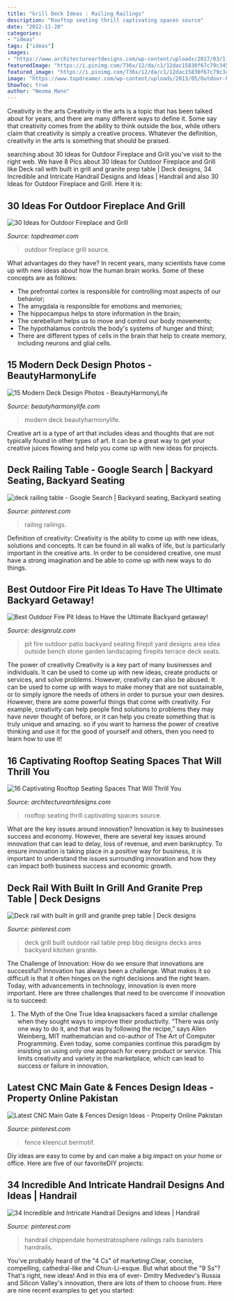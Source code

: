 ```yaml
---
title: "Grill Deck Ideas : Railing Railings"
description: "Rooftop seating thrill captivating spaces source"
date: "2022-11-20"
categories:
- "ideas"
tags: ["ideas"]
images:
- "https://www.architectureartdesigns.com/wp-content/uploads/2017/03/1-5-630x425.jpg"
featuredImage: "https://i.pinimg.com/736x/12/da/c1/12dac15830f67c79c345784a4f37af00.jpg"
featured_image: "https://i.pinimg.com/736x/12/da/c1/12dac15830f67c79c345784a4f37af00.jpg"
image: "https://www.topdreamer.com/wp-content/uploads/2013/05/Outdoor-Fireplace-20-634x508.jpg"
ShowToc: true
author: "Neoma Mann"
---
```



Creativity in the arts
Creativity in the arts is a topic that has been talked about for years, and there are many different ways to define it. Some say that creativity comes from the ability to think outside the box, while others claim that creativity is simply a creative process. Whatever the definition, creativity in the arts is something that should be praised.

	

		
searching about 30 Ideas for Outdoor Fireplace and Grill you've visit to the right web. We have 8 Pics about 30 Ideas for Outdoor Fireplace and Grill like Deck rail with built in grill and granite prep table | Deck designs, 34 Incredible and Intricate Handrail Designs and Ideas | Handrail and also 30 Ideas for Outdoor Fireplace and Grill. Here it is:
		
    
## 30 Ideas For Outdoor Fireplace And Grill

<img loading=lazy src="https://www.topdreamer.com/wp-content/uploads/2013/05/Outdoor-Fireplace-20-634x508.jpg" onerror="this.onerror=null;this.src='https://tse2.mm.bing.net/th?id=OIP.i2y9FjJJaUjEKdsh7GERHAHaF7&amp;pid=15.1';" alt="30 Ideas for Outdoor Fireplace and Grill">

_Source: topdreamer.com_

>outdoor fireplace grill source. 

	

What advantages do they have?
In recent years, many scientists have come up with new ideas about how the human brain works. Some of these concepts are as follows: 
- The prefrontal cortex is responsible for controlling most aspects of our behavior; 
- The amygdala is responsible for emotions and memories; 
- The hippocampus helps to store information in the brain; 
- The cerebellum helps us to move and control our body movements; 
- The hypothalamus controls the body's systems of hunger and thirst; 
- There are different types of cells in the brain that help to create memory, including neurons and glial cells.

    
## 15 Modern Deck Design Photos - BeautyHarmonyLife

<img loading=lazy src="https://beautyharmonylife.com/wp-content/uploads/2014/03/3251ae1d0085687f_0491-w660-h439-b0-p0-modern-deck.jpg" onerror="this.onerror=null;this.src='https://tse3.mm.bing.net/th?id=OIP.i8R9RlTZu1ZLcSsTPjYgLgHaE7&amp;pid=15.1';" alt="15 Modern Deck Design Photos - BeautyHarmonyLife">

_Source: beautyharmonylife.com_

>modern deck beautyharmonylife. 

	

Creative art is a type of art that includes ideas and thoughts that are not typically found in other types of art. It can be a great way to get your creative juices flowing and help you come up with new ideas for projects.

    
## Deck Railing Table - Google Search | Backyard Seating, Backyard Seating

<img loading=lazy src="https://i.pinimg.com/736x/f7/fe/52/f7fe52a80f188b1a38bdba17441e0e51.jpg" onerror="this.onerror=null;this.src='https://tse2.mm.bing.net/th?id=OIP.dAQdT3jCMGsomr6FV4OHDQHaGc&amp;pid=15.1';" alt="deck railing table - Google Search | Backyard seating, Backyard seating">

_Source: pinterest.com_

>railing railings. 

	

Definition of creativity:
Creativity is the ability to come up with new ideas, solutions and concepts. It can be found in all walks of life, but is particularly important in the creative arts. In order to be considered creative, one must have a strong imagination and be able to come up with new ways to do things.

    
## Best Outdoor Fire Pit Ideas To Have The Ultimate Backyard Getaway!

<img loading=lazy src="http://cdn.designrulz.com/wp-content/uploads/2015/06/fire-pit-patio-Design-Ideas-8.jpg" onerror="this.onerror=null;this.src='https://tse4.mm.bing.net/th?id=OIP.FaT-ISCs_MbA2adgUZpB-wHaJ4&amp;pid=15.1';" alt="Best Outdoor Fire Pit Ideas to Have the Ultimate Backyard getaway!">

_Source: designrulz.com_

>pit fire outdoor patio backyard seating firepit yard designs area idea outside bench stone garden landscaping firepits terrace deck seats. 

	

The power of creativity
Creativity is a key part of many businesses and individuals. It can be used to come up with new ideas, create products or services, and solve problems. However, creativity can also be abused. It can be used to come up with ways to make money that are not sustainable, or to simply ignore the needs of others in order to pursue your own desires. However, there are some powerful things that come with creativity. For example, creativity can help people find solutions to problems they may have never thought of before, or it can help you create something that is truly unique and amazing. so if you want to harness the power of creative thinking and use it for the good of yourself and others, then you need to learn how to use it!

    
## 16 Captivating Rooftop Seating Spaces That Will Thrill You

<img loading=lazy src="https://www.architectureartdesigns.com/wp-content/uploads/2017/03/1-5-630x425.jpg" onerror="this.onerror=null;this.src='https://tse1.mm.bing.net/th?id=OIP.L1-KJmeM7hyo0qGwvG4nwAHaE_&amp;pid=15.1';" alt="16 Captivating Rooftop Seating Spaces That Will Thrill You">

_Source: architectureartdesigns.com_

>rooftop seating thrill captivating spaces source. 

	

What are the key issues around innovation?
Innovation is key to businesses success and economy. However, there are several key issues around innovation that can lead to delay, loss of revenue, and even bankruptcy. To ensure innovation is taking place in a positive way for business, it is important to understand the issues surrounding innovation and how they can impact both business success and economic growth.

    
## Deck Rail With Built In Grill And Granite Prep Table | Deck Designs

<img loading=lazy src="https://i.pinimg.com/736x/38/a0/98/38a098c910ee85846046ce954504cb9f.jpg" onerror="this.onerror=null;this.src='https://tse2.mm.bing.net/th?id=OIP.HdMoW2GMDnHRQc5KeB9SEQHaJ3&amp;pid=15.1';" alt="Deck rail with built in grill and granite prep table | Deck designs">

_Source: pinterest.com_

>deck grill built outdoor rail table prep bbq designs decks area backyard kitchen granite. 

	

The Challenge of Innovation: How do we ensure that innovations are successful?
Innovation has always been a challenge. What makes it so difficult is that it often hinges on the right decisions and the right team. Today, with advancements in technology, innovation is even more important. Here are three challenges that need to be overcome if innovation is to succeed:
1. The Myth of the One True Idea
 knapsackers faced a similar challenge when they sought ways to improve their productivity. “There was only one way to do it, and that was by following the recipe,” says Allen Weinberg, MIT mathematician and co-author of The Art of Computer Programming. Even today, some companies continue this paradigm by insisting on using only one approach for every product or service. This limits creativity and variety in the marketplace, which can lead to success or failure in innovation.


    
## Latest CNC Main Gate &amp; Fences Design Ideas - Property Online Pakistan

<img loading=lazy src="https://i.pinimg.com/736x/3c/61/8f/3c618fae8cc939a1b4b3152366eeed56.jpg" onerror="this.onerror=null;this.src='https://tse2.mm.bing.net/th?id=OIP.2RMxIao17IyfM7gEA1kdkAHaE8&amp;pid=15.1';" alt="Latest CNC Main Gate &amp; Fences Design Ideas - Property Online Pakistan">

_Source: pinterest.com_

>fence kleencut bermotif. 

	

Diy ideas are easy to come by and can make a big impact on your home or office. Here are five of our favoriteDIY projects: 

    
## 34 Incredible And Intricate Handrail Designs And Ideas | Handrail

<img loading=lazy src="https://i.pinimg.com/736x/12/da/c1/12dac15830f67c79c345784a4f37af00.jpg" onerror="this.onerror=null;this.src='https://tse1.mm.bing.net/th?id=OIP.PVheTqNQzM63DJSCdQrd-wHaE7&amp;pid=15.1';" alt="34 Incredible and Intricate Handrail Designs and Ideas | Handrail">

_Source: pinterest.com_

>handrail chippendale homestratosphere railings rails banisters handrails. 

	

You've probably heard of the "4 Cs" of marketing:Clear, concise, compelling, cathedral-like and Chun-Li-esque. But what about the "9 Ss"? That's right, new ideas! And in this era of ever- Dmitry Medvedev's Russia and Silicon Valley's innovation, there are lots of them to choose from. Here are nine recent examples to get you started: 

